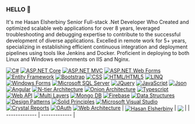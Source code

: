 ### HELLO 👋
It's me Hasan Elsherbiny Senior Full-stack .Net Developer Who Created and optimized scalable web applications for over 8 years, leveraged troubleshooting and debugging expertise to contribute to the successful development of diverse applications. Excelled in remote work for 5+ years, specializing in establishing efficient continuous integration and deployment pipelines using tools like Jenkins and Docker. Proficient in deploying to both Linux and Windows environments on IIS and Nginx.
  
  
[![C#](https://img.shields.io/badge/C%23-v9.0-blue?style=plastic&logo=csharp&logoColor=white)](https://docs.microsoft.com/en-us/dotnet/csharp/) [![ASP.NET Core](https://img.shields.io/badge/ASP.NET%20Core-v7-blue?style=plastic&logo=dotnet&logoColor=white)](https://docs.microsoft.com/en-us/aspnet/core) [![ASP.NET MVC](https://img.shields.io/badge/ASP.NET%20MVC-v5-blue?style=plastic&logo=dotnet&logoColor=white)](https://dotnet.microsoft.com/apps/aspnet/mvc) [![ASP.NET Web Forms](https://img.shields.io/badge/ASP.NET%20Web%20Forms-v4.8-blue?style=plastic&logo=dotnet&logoColor=white)](https://dotnet.microsoft.com/apps/aspnet/web-forms) [![Entity Framework](https://img.shields.io/badge/Entity%20Framework-v6-blue?style=plastic&logo=dotnet&logoColor=white)](https://docs.microsoft.com/en-us/ef/) [![Bootstrap](https://img.shields.io/badge/Bootstrap-v4-blue?style=plastic&logo=bootstrap&logoColor=white)](https://getbootstrap.com/) [![CSS](https://img.shields.io/badge/CSS-3-blue?style=plastic&logo=css3&logoColor=white)](https://developer.mozilla.org/en-US/docs/Web/CSS) [![HTML/HTML5](https://img.shields.io/badge/HTML-5-orange?style=plastic&logo=html5&logoColor=white)](https://developer.mozilla.org/en-US/docs/Web/HTML) [![LINQ](https://img.shields.io/badge/LINQ-green?style=plastic&logo=linq&logoColor=white)](https://docs.microsoft.com/en-us/dotnet/csharp/programming-guide/concepts/linq/) [![Windows Forms](https://img.shields.io/badge/Windows%20Forms-v4.8-blue?style=plastic&logo=dotnet&logoColor=white)](https://docs.microsoft.com/en-us/dotnet/desktop/winforms/) [![Microsoft SQL Server](https://img.shields.io/badge/Microsoft%20SQL%20Server-2019-blue?style=plastic&logo=microsoftsqlserver&logoColor=white)](https://www.microsoft.com/en-us/sql-server/) [![JQuery](https://img.shields.io/badge/JQuery-v3-blue?style=plastic&logo=jquery&logoColor=white)](https://jquery.com/) [![JavaScript](https://img.shields.io/badge/JavaScript-ES6-yellow?style=plastic&logo=javascript&logoColor=white)](https://developer.mozilla.org/en-US/docs/Web/JavaScript) [![Json](https://img.shields.io/badge/Json-cyan?style=plastic&logo=json&logoColor=white)](https://www.json.org/json-en.html) [![Angular](https://img.shields.io/badge/Angular-v16-red?style=plastic&logo=angular&logoColor=white)](https://angular.io/) [![N-tier Architecture](https://img.shields.io/badge/N--tier%20Architecture-red?style=plastic&logo=architecture&logoColor=white)](https://en.wikipedia.org/wiki/Multitier_architecture) [![Onion Architecture](https://img.shields.io/badge/Onion%20Architecture-yello?style=plastic&logo=architecture&logoColor=white)](https://jeffreypalermo.com/2008/07/the-onion-architecture-part-1/) [![Typescript](https://img.shields.io/badge/Typescript-v4.0-blue?style=plastic&logo=typescript&logoColor=white)](https://www.typescriptlang.org/) [![Web API](https://img.shields.io/badge/Web%20API-green?style=plastic&logo=api&logoColor=white)](https://docs.microsoft.com/en-us/aspnet/core/web-api/) [![Multi Layers](https://img.shields.io/badge/Multi%20Layers-violet?style=plastic&logo=architecture&logoColor=white)](https://en.wikipedia.org/wiki/Multilayered_architecture) [![Mongo DB](https://img.shields.io/badge/Mongo%20DB-v4-green?style=plastic&logo=mongodb&logoColor=white)](https://www.mongodb.com/) [![Firebase](https://img.shields.io/badge/Firebase-red?style=plastic&logo=firebase&logoColor=white)](https://firebase.google.com/) [![Data Structures](https://img.shields.io/badge/Data%20Structures-green?style=plastic&logo=datastructures&logoColor=white)](https://en.wikipedia.org/wiki/Data_structure) [![Design Patterns](https://img.shields.io/badge/Design%20Patterns-greencyan?style=plastic&logo=designpatterns&logoColor=white)](https://en.wikipedia.org/wiki/Software_design_pattern) [![Solid Principles](https://img.shields.io/badge/Solid%20Principles-violet?style=plastic&logo=solid&logoColor=white)](https://en.wikipedia.org/wiki/SOLID) [![Microsoft Visual Studio](https://img.shields.io/badge/Microsoft%20Visual%20Studio-2019-blue?style=plastic&logo=visualstudio&logoColor=white)](https://visualstudio.microsoft.com/) [![Crystal Reports](https://img.shields.io/badge/Crystal%20Reports-blue?style=plastic&logo=crystalreports&logoColor=white)](https://www.crystalreports.com/) [![OAuth](https://img.shields.io/badge/OAuth-bluegreen?style=plastic&logo=oauth&logoColor=white)](https://oauth.net/) [![Web Architecture](https://img.shields.io/badge/Web%20Architecture-blue?style=plastic&logo=architecture&logoColor=white)](https://en.wikipedia.org/wiki/Web_architecture)
| <a href="https://hassanelsherbiny.github.io/" target="_blank"><img align="center" src="https://github-readme-stats.vercel.app/api?username=hassanelsherbiny&show_icons=true&include_all_commits=true&theme=buefy&hide_border=true" custom_title="Total Contributions" alt="Hasan Elsherbiny" /></a> | <a href="https://hassanelsherbiny.github.io/" target="_blank"><img align="center" src="https://github-readme-stats.vercel.app/api/top-langs/?username=hassanelsherbiny&layout=compact&theme=buefy&hide_border=true" /></a> |
| ------------- | ------------- |
